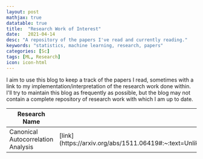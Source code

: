 ```yaml
---
layout: post
mathjax: true
datatable: true
title:  "Research Work of Interest"
date:   2021-04-14
desc: "A repository of the papers I've read and currently reading."
keywords: "statistics, machine learning, research, papers"
categories: [Sc]
tags: [ML, Research]
icon: icon-html
---
```


I aim to use this blog to keep a track of the papers I read, sometimes with a link to my implementation/interpretation of the research work done within. I'll try to maintain this blog as frequently as possible, but the blog may not contain a complete repository of research work with which I am up to date.

<table id="1" class="display">
    <colgroup>
        <col width="60%" />
        <col width="10%" />
        <col width="15%" />
        <col width="15%" />
    </colgroup>
    <thead>
        <tr class="header">
            <th>Research Name</th>
            <th>Link</th>
            <th>Read (Yes/No)</th>
            <th>Implementation/Interpretation (if exists)</th>
        </tr>
    </thead>
    <tbody>
        <tr>
            <td markdown="span">Canonical Autocorrelation Analysis</td>
            <td markdown="span">[link](https://arxiv.org/abs/1511.06419#:~:text=Unlike%20CCA%2C%20which%20finds%20correlations,just%20one%20set%20of%20variables.)</td>
            <td markdown="span">Yes</td>
            <td markdown="span"> - </td>
        </tr>
    </tbody>
</table>

<script>
    $(document).ready( function () {
    $('1').DataTable();
    } );
</script>